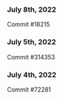 ### July 8th, 2022

Commit #18215

### July 5th, 2022

Commit #314353


### July 4th, 2022

Commit #72281
